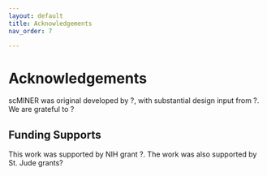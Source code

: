 ```yaml
---
layout: default
title: Acknowledgements
nav_order: 7

---
```

# Acknowledgements
scMINER was original developed by ?,  with substantial design input from ?. We are grateful to ?

## Funding Supports
This work was supported by NIH grant ?. The work was also supported by St. Jude grants?
